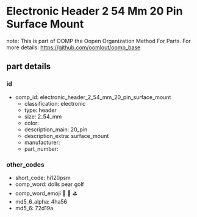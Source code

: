 # Electronic Header 2 54 Mm 20 Pin Surface Mount  

note: This is part of OOMP the Oopen Organization Method For Parts. For more details: https://github.com/oomlout/oomp_base

##  part details





### id
* oomp_id: electronic_header_2_54_mm_20_pin_surface_mount
  * classification: electronic
  * type: header
  * size: 2_54_mm
  * color: 
  * description_main: 20_pin
  * description_extra: surface_mount
  * manufacturer: 
  * part_number: 

### other_codes
* short_code: hi120psm
* oomp_word: dolls pear golf
* oomp_word_emoji :dolls: :pear: :golf:
* md5_6_alpha: 4ha56
* md5_6: 72d19a